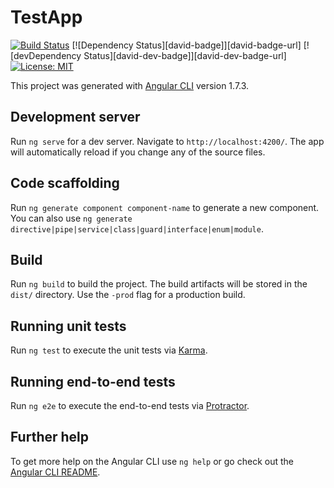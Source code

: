 # TestApp

[![Build Status](https://travis-ci.org/thatbrothacodes/demo-angular-app.svg?branch=development)](https://travis-ci.org/thatbrothacodes/demo-angular-app)
[![Dependency Status][david-badge]][david-badge-url]
[![devDependency Status][david-dev-badge]][david-dev-badge-url]
[![License: MIT](https://img.shields.io/badge/License-MIT-yellow.svg)](https://opensource.org/licenses/MIT)

This project was generated with [Angular CLI](https://github.com/angular/angular-cli) version 1.7.3.

## Development server

Run `ng serve` for a dev server. Navigate to `http://localhost:4200/`. The app will automatically reload if you change any of the source files.

## Code scaffolding

Run `ng generate component component-name` to generate a new component. You can also use `ng generate directive|pipe|service|class|guard|interface|enum|module`.

## Build

Run `ng build` to build the project. The build artifacts will be stored in the `dist/` directory. Use the `-prod` flag for a production build.

## Running unit tests

Run `ng test` to execute the unit tests via [Karma](https://karma-runner.github.io).

## Running end-to-end tests

Run `ng e2e` to execute the end-to-end tests via [Protractor](http://www.protractortest.org/).

## Further help

To get more help on the Angular CLI use `ng help` or go check out the [Angular CLI README](https://github.com/angular/angular-cli/blob/master/README.md).
